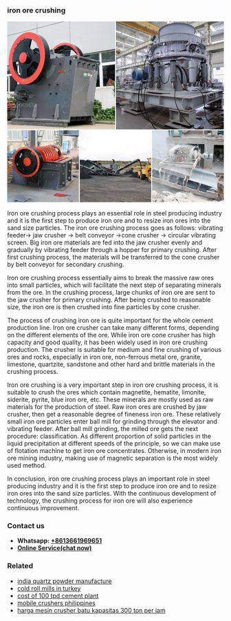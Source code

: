 <h3>iron ore crushing</h3><img src='1708497947.jpg' alt=''><p>Iron ore crushing process plays an essential role in steel producing industry and it is the first step to produce iron ore and to resize iron ores into the sand size particles. The iron ore crushing process goes as follows: vibrating feeder→ jaw crusher → belt conveyor →cone crusher → circular vibrating screen. Big iron ore materials are fed into the jaw crusher evenly and gradually by vibrating feeder through a hopper for primary crushing. After first crushing process, the materials will be transferred to the cone crusher by belt conveyor for secondary crushing.</p><p>Iron ore crushing process essentially aims to break the massive raw ores into small particles, which will facilitate the next step of separating minerals from the ore. In the crushing process, large chunks of iron ore are sent to the jaw crusher for primary crushing. After being crushed to reasonable size, the iron ore is then crushed into fine particles by cone crusher.</p><p>The process of crushing iron ore is quite important for the whole cement production line. Iron ore crusher can take many different forms, depending on the different elements of the ore. While iron ore cone crusher has high capacity and good quality, it has been widely used in iron ore crushing production. The crusher is suitable for medium and fine crushing of various ores and rocks, especially in iron ore, non-ferrous metal ore, granite, limestone, quartzite, sandstone and other hard and brittle materials in the crushing process.</p><p>Iron ore crushing is a very important step in iron ore crushing process, it is suitable to crush the ores which contain magnetite, hematite, limonite, siderite, pyrite, blue iron ore, etc. These minerals are mostly used as raw materials for the production of steel. Raw iron ores are crushed by jaw crusher, then get a reasonable degree of fineness iron ore. These relatively small iron ore particles enter ball mill for grinding through the elevator and vibrating feeder. After ball mill grinding, the milled ore gets the next procedure: classification. As different proportion of solid particles in the liquid precipitation at different speeds of the principle, so we can make use of flotation machine to get iron ore concentrates. Otherwise, in modern iron ore mining industry, making use of magnetic separation is the most widely used method.</p><p>In conclusion, iron ore crushing process plays an important role in steel producing industry and it is the first step to produce iron ore and to resize iron ores into the sand size particles. With the continuous development of technology, the crushing process for iron ore will also experience continuous improvement.</p><h3>Contact us</h3><ul><li><strong>Whatsapp:&nbsp;<a href="https://wa.me/8613661969651">+8613661969651</a></strong></li><li><a href="https://swt.shibang-china.com/?git&amp;zhl&amp;iron ore crushing"><strong>Online Service(chat now)</strong></a></li></ul><h3>Related</h3><ul><li><a href='india quartz powder manufacture.md'>india quartz powder manufacture</a></li><li><a href='cold roll mills in turkey.md'>cold roll mills in turkey</a></li><li><a href='cost of 100 tpd cement plant.md'>cost of 100 tpd cement plant</a></li><li><a href='mobile crushers philippines.md'>mobile crushers philippines</a></li><li><a href='harga mesin crusher batu kapasitas 300 ton per jam.md'>harga mesin crusher batu kapasitas 300 ton per jam</a></li></ul>